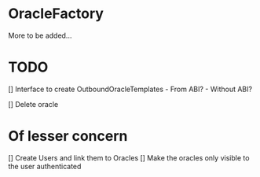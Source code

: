 # OracleFactory

More to be added...

# TODO
[] Interface to create OutboundOracleTemplates
    - From ABI? 
    - Without ABI?

[] Delete oracle


# Of lesser concern
[] Create Users and link them to Oracles
[] Make the oracles only visible to the user authenticated
